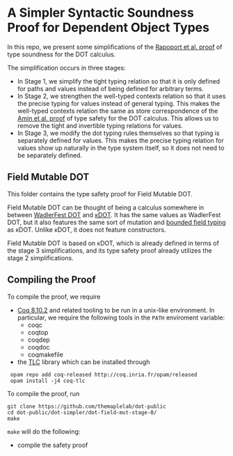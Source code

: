 # A Simpler Syntactic Soundness Proof for Dependent Object Types

In this repo, we present some simplifications of the [Rapoport et al.
proof](https://plg.uwaterloo.ca/~olhotak/pubs/oopsla17.pdf) of type soundness
for the DOT calculus.

The simplification occurs in three stages:
  - In Stage 1, we simplify the tight typing relation so that it is only defined
    for paths and values instead of being defined for arbitrary terms.
  - In Stage 2, we strengthen the well-typed contexts relation so that it uses
    the precise typing for values instead of general typing. This makes the
    well-typed contexts relation the same as store correspondence of the [Amin
    et al.
    proof](https://github.com/samuelgruetter/dot-calculus/blob/master/dev/lf/dot_top_bot.v)
    of type safety for the DOT calculus. This allows us to remove the tight and
    invertible typing relations for values.
  - In Stage 3, we modify the dot typing rules themselves so that typing is
    separately defined for values. This makes the precise typing relation for
    values show up naturally in the type system itself, so it does not need to
    be separately defined.

## Field Mutable DOT

This folder contains the type safety proof for Field Mutable DOT.

Field Mutable DOT can be thought of being a calculus somewhere in between
[WadlerFest DOT](https://infoscience.epfl.ch/record/215280/files/paper_1.pdf)
and [κDOT](https://plg.uwaterloo.ca/~olhotak/pubs/scala18.pdf). It has the same
values as WadlerFest DOT, but it also features the same sort of mutation and
[bounded field
typing](https://ifazk.com/blog/2018-11-26-Bounded-field-typing.html) as κDOT.
Unlike κDOT, it does not feature constructors.

Field Mutable DOT is based on κDOT, which is already defined in terms of the
stage 3 simplifications, and its type safety proof already utilizes the stage 2
simplifications.

## Compiling the Proof

To compile the proof, we require
  - [Coq 8.10.2](https://coq.inria.fr/opam-using.html) and related tooling to be run in a unix-like environment. In particular, we require the following tools in the `PATH` enviroment variable:
    * coqc
    * coqtop
    * coqdep
    * coqdoc
    * coqmakefile
  - the [TLC](https://gitlab.inria.fr/charguer/tlc) library which can be installed through

```
 opam repo add coq-released http://coq.inria.fr/opam/released
 opam install -j4 coq-tlc
```

To compile the proof, run

    git clone https://github.com/themaplelab/dot-public
    cd dot-public/dot-simpler/dot-field-mut-stage-0/
    make

`make` will do the following:

- compile the safety proof
